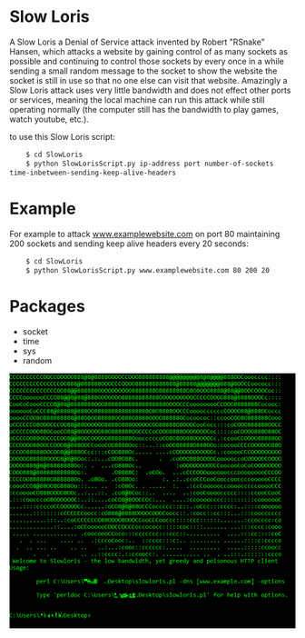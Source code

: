 # Slow Loris

A Slow Loris a Denial of Service attack invented by Robert "RSnake" Hansen, which attacks a website by gaining control 
of as many sockets as possible and continuing to control those sockets by every once in a while sending a small random 
message to the socket to show the website the socket is still in use so that no one else can visit that website. Amazingly a Slow Loris attack uses very 
little bandwidth and does not effect other ports or services, meaning the local machine can run this attack while still
operating normally (the computer still has the bandwidth to play games, watch youtube, etc.).

to use this Slow Loris script:

        $ cd SlowLoris
        $ python SlowLorisScript.py ip-address port number-of-sockets time-inbetween-sending-keep-alive-headers

# Example

For example to attack www.examplewebsite.com on port 80 maintaining 200 sockets and sending keep alive 
headers every 20 seconds:

        $ cd SlowLoris
        $ python SlowLorisScript.py www.examplewebsite.com 80 200 20

# Packages

- socket
- time
- sys
- random

![pre1.jpg](/images/slowLorisImage.png)